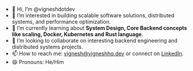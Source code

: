 - 👋 Hi, I’m @vigneshdotdev
- 👀 I’m interested in building scalable software solutions, distributed systems, and performance optimization.
- 🌱 I’m currently learning about **System Design, Core Backend concepts like scaling, Docker, Kubernetes and Rust language**.
- 💞️ I’m looking to collaborate on interesting backend engineering and distributed systems projects.
- 📫 How to reach me: vignesh@vigneshhq.dev or connect on [LinkedIn](https://www.linkedin.com/in/vigneshhq).
- 😄 Pronouns: He/Him
